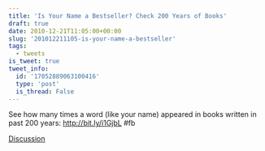 ```yaml
---
title: 'Is Your Name a Bestseller? Check 200 Years of Books'
draft: true
date: 2010-12-21T11:05:00+00:00
slug: '201012211105-is-your-name-a-bestseller'
tags:
  - tweets
is_tweet: true
tweet_info:
  id: '17052889063100416'
  type: 'post'
  is_thread: False
---
```




See how many times a word (like your name) appeared in books written in past 200 years: http://bit.ly/i1GjbL #fb

[Discussion](https://x.com/sytelus/status/17052889063100416)
